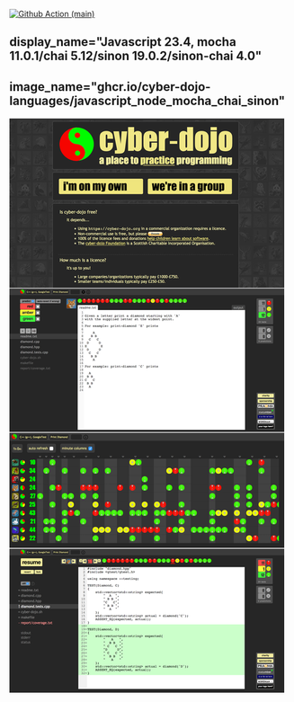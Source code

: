 [![Github Action (main)](https://github.com/cyber-dojo-languages/javascript-mocha-chai-sinon/actions/workflows/main.yml/badge.svg)](https://github.com/cyber-dojo-languages/javascript-mocha-chai-sinon/actions)

## display_name="Javascript 23.4, mocha 11.0.1/chai 5.12/sinon 19.0.2/sinon-chai 4.0"
## image_name="ghcr.io/cyber-dojo-languages/javascript_node_mocha_chai_sinon"

![cyber-dojo.org home page](https://github.com/cyber-dojo/cyber-dojo/blob/master/shared/home_page_snapshot.png)
